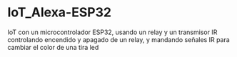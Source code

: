 # IoT_Alexa-ESP32
IoT con un microcontrolador ESP32, usando un relay y un transmisor IR
controlando encendido y apagado de un relay, y mandando señales IR para cambiar el color
de una tira led
